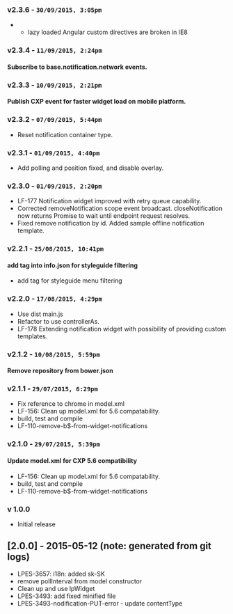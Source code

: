 ### v2.3.6 - `30/09/2015, 3:05pm`
* - lazy loaded Angular custom directives are broken in IE8  

### v2.3.4 - `11/09/2015, 2:24pm`
#### Subscribe to base.notification.network events.  


### v2.3.3 - `10/09/2015, 2:21pm`
#### Publish CXP event for faster widget load on mobile platform.  


### v2.3.2 - `07/09/2015, 5:44pm`
* Reset notification container type.


### v2.3.1 - `01/09/2015, 4:40pm`
* Add polling and position fixed, and disable overlay.  


### v2.3.0 - `01/09/2015, 2:20pm`
* LF-177 Notification widget improved with retry queue capability.  
* Corrected removeNotification scope event broadcast. closeNotification now returns Promise to wait until endpoint request resolves.  
* Fixed remove notification by id. Added sample offline notification template.  


### v2.2.1 - `25/08/2015, 10:41pm`
#### add tag into info.json for styleguide filtering  
* add tag for styleguide menu filtering  


### v2.2.0 - `17/08/2015, 4:29pm`
* Use dist main.js  
* Refactor to use controllerAs.  
* LF-178 Extending notification widget with possibility of providing custom templates.  


### v2.1.2 - `10/08/2015, 5:59pm`
#### Remove repository from bower.json  


### v2.1.1 - `29/07/2015, 6:29pm`
* Fix reference to chrome in model.xml  
* LF-156: Clean up model.xml for 5.6 compatability.  
* build, test and compile  
* LF-110-remove-b$-from-widget-notifications  


### v2.1.0 - `29/07/2015, 5:39pm`
#### Update model.xml for CXP 5.6 compatibility  
* LF-156: Clean up model.xml for 5.6 compatability.  
* build, test and compile  
* LF-110-remove-b$-from-widget-notifications  


### v 1.0.0
* Initial release
## [2.0.0] - 2015-05-12 (note: generated from git logs)

 - LPES-3657: i18n: added sk-SK
 - remove pollInterval from model constructor
 - Clean up and use lpWidget
 - LPES-3493: add fixed  minified file
 - LPES-3493-nodification-PUT-error - update contentType
